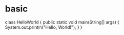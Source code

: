 # basic
class HelloWorld {
    public static void main(String[] args) {
        System.out.println("Hello, World!"); 
    }
}
  
